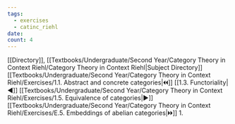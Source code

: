 ```yaml
---
tags:
  - exercises
  - catinc_riehl
date: 
count: 4
---
```

[[Directory]], [[Textbooks/Undergraduate/Second Year/Category Theory in Context Riehl/Category Theory in Context Riehl|Subject Directory]]
[[Textbooks/Undergraduate/Second Year/Category Theory in Context Riehl/Exercises/1.1. Abstract and concrete categories|🞀🞀]] [[1.3. Functoriality|◀]] [[Textbooks/Undergraduate/Second Year/Category Theory in Context Riehl/Exercises/1.5. Equivalence of categories|▶]] [[Textbooks/Undergraduate/Second Year/Category Theory in Context Riehl/Exercises/E.5. Embeddings of abelian categories|🞂🞂]]
1. 
